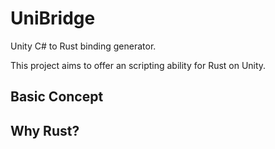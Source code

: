# UniBridge

Unity C# to Rust binding generator.

This project aims to offer an scripting ability for Rust on Unity.

## Basic Concept

## Why Rust?
